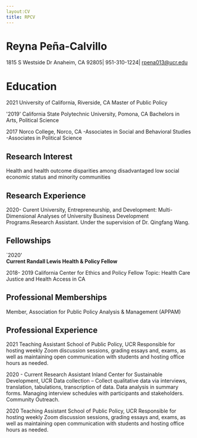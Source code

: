 ```yaml
---
layout:CV
title: RPCV
---
```


# Reyna Peña-Calvillo 
1815 S Westside Dr Anaheim, CA 92805| 951-310-1224| rpena013@ucr.edu

# Education 

2021 University of California, Riverside, CA
Master of Public Policy

'2019' California State Polytechnic University, Pomona, CA 
Bachelors in Arts, Political Science 

2017	Norco College, Norco, CA 
-Associates in Social and Behavioral Studies 
-Associates in Political Science 

## Research Interest 

Health and health outcome disparities among disadvantaged low social economic status and minority communities

## Research Experience 

2020- Curent University, Entrepreneurship, and Development: Multi-Dimensional Analyses of University Business Development Programs.Research Assistant. Under the supervision of Dr. Qingfang Wang.

## Fellowships 

`2020' 	
__Current Randall Lewis Health & Policy Fellow__
 	

2018- 2019	California Center for Ethics and Policy Fellow 
Topic: Health Care Justice and Health Access in CA	

## Professional Memberships

Member, Association for Public Policy Analysis & Management (APPAM)  

## Professional Experience 

2021	 Teaching Assistant 
School of Public Policy, UCR
Responsible for hosting weekly Zoom discussion sessions, grading essays and, exams, as well as maintaining open communication with students and hosting office hours as needed. 

2020 - Current 	  Research Assistant 
Inland Center for Sustainable Development, UCR
Data collection – Collect qualitative data via interviews, translation, tabulations, transcription of data. Data analysis in summary forms. Managing interview schedules with participants and stakeholders. Community Outreach. 

2020  Teaching Assistant
School of Public Policy, UCR
Responsible for hosting weekly Zoom discussion sessions, grading essays and, exams, as well as maintaining open communication with students and hosting office hours as needed. 




